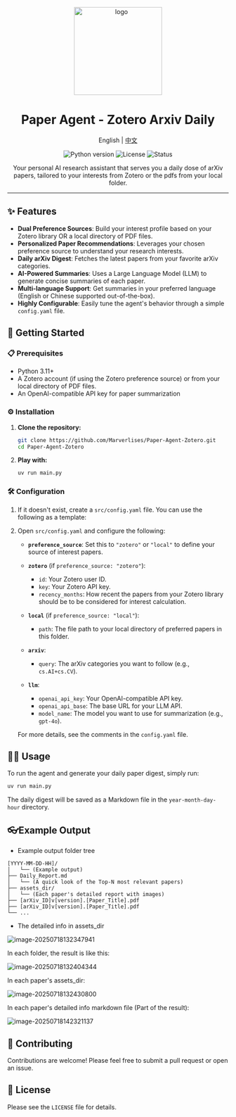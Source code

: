 <p align="center">
  <img src="logo.png" alt="logo" width="200"/>
</p>
<h1 align="center">Paper Agent - Zotero Arxiv Daily </h1>

<p align="center">
  English | <a href="README_zh.md">中文</a>
</p>

<p align="center">
  <img src="https://img.shields.io/badge/python-3.11+-blue.svg" alt="Python version">
  <img src="https://img.shields.io/badge/license-Apache-green.svg" alt="License">
  <img src="https://img.shields.io/badge/status-active-brightgreen.svg" alt="Status">
</p>

<p align="center">
  Your personal AI research assistant that serves you a daily dose of arXiv papers, tailored to your interests from Zotero or the pdfs from your local folder.
</p>

---

## ✨ Features

- **Dual Preference Sources**: Build your interest profile based on your Zotero library OR a local directory of PDF files.
- **Personalized Paper Recommendations**: Leverages your chosen preference source to understand your research interests.
- **Daily arXiv Digest**: Fetches the latest papers from your favorite arXiv categories.
- **AI-Powered Summaries**: Uses a Large Language Model (LLM) to generate concise summaries of each paper.
- **Multi-language Support**: Get summaries in your preferred language (English or Chinese supported out-of-the-box).
- **Highly Configurable**: Easily tune the agent's behavior through a simple `config.yaml` file.

## 🚀 Getting Started

### 📋 Prerequisites

- Python 3.11+
- A Zotero account (if using the Zotero preference source) or from your local directory of PDF files.
- An OpenAI-compatible API key for paper summarization

### ⚙️ Installation

1.  **Clone the repository:**
    ```bash
    git clone https://github.com/Marverlises/Paper-Agent-Zotero.git
    cd Paper-Agent-Zotero
    ```

2.  **Play with:**
    ```bash
    uv run main.py
    ```

### 🛠️ Configuration

1.  If it doesn't exist, create a `src/config.yaml` file. You can use the following as a template:

2.  Open `src/config.yaml` and configure the following:

    - **`preference_source`**: Set this to `"zotero"` or `"local"` to define your source of interest papers.

    - **`zotero`** (if `preference_source: "zotero"`):
        - `id`: Your Zotero user ID.
        - `key`: Your Zotero API key.
        - `recency_months`: How recent the papers from your Zotero library should be to be considered for interest calculation.

    - **`local`** (if `preference_source: "local"`):
        - `path`: The file path to your local directory of preferred papers in this folder.

    - **`arxiv`**:
        - `query`: The arXiv categories you want to follow (e.g., `cs.AI+cs.CV`).
    - **`llm`**:
        - `openai_api_key`: Your OpenAI-compatible API key.
        - `openai_api_base`: The base URL for your LLM API.
        - `model_name`: The model you want to use for summarization (e.g., `gpt-4o`).

    For more details, see the comments in the `config.yaml` file.

## 🏃‍♀️ Usage

To run the agent and generate your daily paper digest, simply run:

```bash
uv run main.py
```

The daily digest will be saved as a Markdown file in the `year-month-day-hour` directory.

## 👓Example Output

- Example output folder tree

```
[YYYY-MM-DD-HH]/ 
│   └── (Example output)
├── Daily_Report.md
│   └── (A quick look of the Top-N most relevant papers)
├── assets_dir/
│   └── (Each paper's detailed report with images)
├── [arXiv_ID]v[version].[Paper_Title].pdf
├── [arXiv_ID]v[version].[Paper_Title].pdf
└── ...
```

- The detailed info in assets_dir

![image-20250718132347941](README.assets/image-20250718132347941.png)

In each folder, the result is like this:

![image-20250718132404344](README.assets/image-20250718132404344.png)

In each paper's assets_dir:

![image-20250718132430800](README.assets/image-20250718132430800.png)

In each paper's detailed info markdown file (Part of the result):

![image-20250718142321137](README.assets/image-20250718142321137.png)

## 🤝 Contributing

Contributions are welcome! Please feel free to submit a pull request or open an issue.

## 📄 License
Please see the `LICENSE` file for details.


